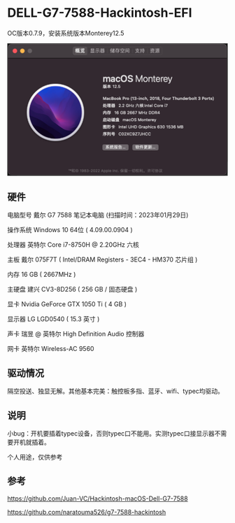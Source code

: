 # DELL-G7-7588-Hackintosh-EFI

OC版本0.7.9，安装系统版本Monterey12.5

![Monterey info](./img/about%20Monterey.png)

## 硬件


电脑型号	戴尔 G7 7588 笔记本电脑  (扫描时间：2023年01月29日)

操作系统	Windows 10 64位 ( 4.09.00.0904 )

处理器	英特尔 Core i7-8750H @ 2.20GHz 六核

主板	戴尔 075F7T ( Intel/DRAM Registers - 3EC4 - HM370 芯片组 )

内存	16 GB ( 2667MHz )

主硬盘	建兴 CV3-8D256 ( 256 GB / 固态硬盘 )

显卡	Nvidia GeForce GTX 1050 Ti ( 4 GB )

显示器	LG LGD0540 ( 15.3 英寸  )

声卡	瑞昱  @ 英特尔 High Definition Audio 控制器

网卡	英特尔 Wireless-AC 9560


## 驱动情况

隔空投送、独显无解。其他基本完美：触控板多指、蓝牙、wifi、typec均驱动。

## 说明

小bug：开机要插着typec设备，否则typec口不能用。实测typec口接显示器不需要开机就插着。

个人用途，仅供参考


## 参考

https://github.com/Juan-VC/Hackintosh-macOS-Dell-G7-7588

https://github.com/naratouma526/g7-7588-hackintosh